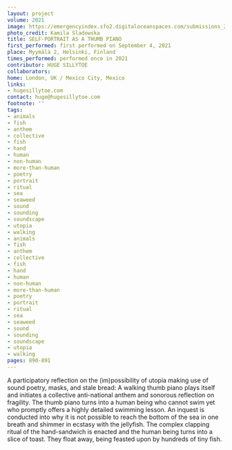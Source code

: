 ```yaml
---
layout: project
volume: 2021
image: https://emergencyindex.sfo2.digitaloceanspaces.com/submissions_2021/images_named/1667341707589__Self_Portrait_as_a_Thumb_Piano--Huge_Sillytoe.jpeg
photo_credit: Kamila Sladowska
title: SELF-PORTRAIT AS A THUMB PIANO
first_performed: first performed on September 4, 2021
place: Myymälä 2, Helsinki, Finland
times_performed: performed once in 2021
contributor: HUGE SILLYTOE
collaborators:
home: London, UK / Mexico City, Mexico
links:
- hugesillytoe.com
contact: huge@hugesillytoe.com
footnote: ''
tags:
- animals
- fish
- anthem
- collective
- fish
- hand
- human
- non-human
- more-than-human
- poetry
- portrait
- ritual
- sea
- seaweed
- sound
- sounding
- soundscape
- utopia
- walking
- animals
- fish
- anthem
- collective
- fish
- hand
- human
- non-human
- more-than-human
- poetry
- portrait
- ritual
- sea
- seaweed
- sound
- sounding
- soundscape
- utopia
- walking
pages: 890-891
---
```


A participatory reflection on the (im)possibility of utopia making use of sound poetry, masks, and stale bread: A walking thumb piano plays itself and initiates a collective anti-national anthem and sonorous reflection on fragility. The thumb piano turns into a human being who cannot swim yet who promptly offers a highly detailed swimming lesson. An inquest is conducted into why it is not possible to reach the bottom of the sea in one breath and shimmer in ecstasy with the jellyfish. The complex clapping ritual of the hand-sandwich is enacted and the human being turns into a slice of toast. They float away, being feasted upon by hundreds of tiny fish.